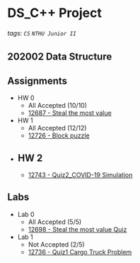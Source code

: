 # DS_C++ Project
###### tags: `CS` `NTHU Junior II`
## 202002 Data Structure

## Assignments
- HW 0 
  - All Accepted (10/10)
  - [12687 - Steal the most value](http://140.114.86.238/contest/1940/)
- HW 1 
  - All Accepted (12/12)
  - [12726 - Block puzzle](http://140.114.86.238/contest/1979/)
- HW 2 
  - 
  - [12743 - Quiz2_COVID-19 Simulation](https://acm.cs.nthu.edu.tw/problem/12743/)
## Labs
- Lab 0 
  - All Accepted (5/5)
  - [12698 - Steal the most value Quiz](https://acm.cs.nthu.edu.tw/contest/1956/)
- Lab 1
  - Not Accepted (2/5)
  - [12736 - Quiz1 Cargo Truck Problem](https://acm.cs.nthu.edu.tw/contest/1987/)
